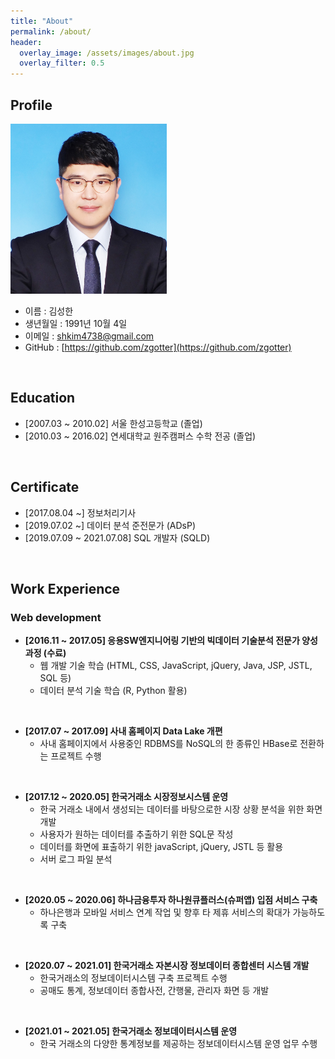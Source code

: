```yaml
---
title: "About"
permalink: /about/
header:
  overlay_image: /assets/images/about.jpg
  overlay_filter: 0.5
---
```


## Profile

<img src="/assets/images/ksh.jpg" style="width: 250px;" />

- 이름 : 김성한
- 생년월일 : 1991년 10월 4일
- 이메일 : <a href="mailto:shkim4738@gmail.com">shkim4738@gmail.com</a>
- GitHub : [https://github.com/zgotter](https://github.com/zgotter)

<br>

## Education

- [2007.03 ~ 2010.02] 서울 한성고등학교 (졸업)
- [2010.03 ~ 2016.02] 연세대학교 원주캠퍼스 수학 전공 (졸업)

<br>

## Certificate

- [2017.08.04 ~] 정보처리기사
- [2019.07.02 ~] 데이터 분석 준전문가 (ADsP)
- [2019.07.09 ~ 2021.07.08] SQL 개발자 (SQLD)

<br>

## Work Experience

### Web development

- **[2016.11 ~ 2017.05] 응용SW엔지니어링 기반의 빅데이터 기술분석 전문가 양성과정 (수료)**
  - 웹 개발 기술 학습 (HTML, CSS, JavaScript, jQuery, Java, JSP, JSTL, SQL 등)
  - 데이터 분석 기술 학습 (R, Python 활용)  

<br>

- **[2017.07 ~ 2017.09] 사내 홈페이지 Data Lake 개편**
  - 사내 홈페이지에서 사용중인 RDBMS를 NoSQL의 한 종류인 HBase로 전환하는 프로젝트 수행  

<br>

- **[2017.12 ~ 2020.05] 한국거래소 시장정보시스템 운영**
  - 한국 거래소 내에서 생성되는 데이터를 바탕으로한 시장 상황 분석을 위한 화면 개발
  - 사용자가 원하는 데이터를 추출하기 위한 SQL문 작성
  - 데이터를 화면에 표출하기 위한 javaScript, jQuery, JSTL 등 활용
  - 서버 로그 파일 분석

<br>

- **[2020.05 ~ 2020.06] 하나금융투자 하나원큐플러스(슈퍼앱) 입점 서비스 구축**
  - 하나은행과 모바일 서비스 연계 작업 및 향후 타 제휴 서비스의 확대가 가능하도록 구축

<br>

- **[2020.07 ~ 2021.01] 한국거래소 자본시장 정보데이터 종합센터 시스템 개발**
  - 한국거래소의 정보데이터시스템 구축 프로젝트 수행
  - 공매도 통계, 정보데이터 종합사전, 간행물, 관리자 화면 등 개발

<br>

- **[2021.01 ~ 2021.05] 한국거래소 정보데이터시스템 운영**
  - 한국 거래소의 다양한 통계정보를 제공하는 정보데이터시스템 운영 업무 수행
